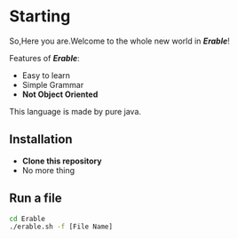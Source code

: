# Starting 

So,Here you are.Welcome to the whole new world in ***Erable***!

Features of ***Erable***:

+ Easy to learn
+ Simple Grammar
+ **Not Object Oriented**

This language is made by pure java.

## Installation

+ **Clone this repository**
+ No more thing

## Run a file

```bash
cd Erable
./erable.sh -f [File Name]
```

